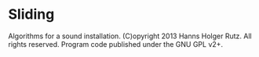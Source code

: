 # Sliding

Algorithms for a sound installation. (C)opyright 2013 Hanns Holger Rutz. All rights reserved. Program code published under the GNU GPL v2+.
